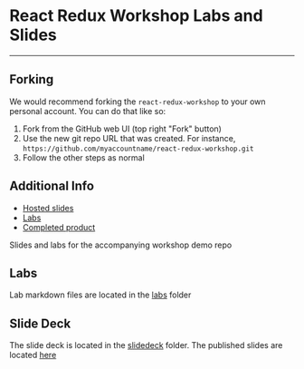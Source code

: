 # React Redux Workshop Labs and Slides

---

## Forking

We would recommend forking the `react-redux-workshop` to your own personal account. You can do that like so:

1.  Fork from the GitHub web UI (top right "Fork" button)
1.  Use the new git repo URL that was created. For instance, `https://github.com/myaccountname/react-redux-workshop.git`
1.  Follow the other steps as normal

## Additional Info

* [Hosted slides][slides]
* [Labs][labs]
* [Completed product][completed]

Slides and labs for the accompanying workshop demo repo

## Labs

Lab markdown files are located in the [labs](./labs) folder

## Slide Deck

The slide deck is located in the [slidedeck](./slidedeck) folder. The published slides are located [here][slides]

[slides]: https://objectpartners.github.io/react-redux-workshop/
[labs]: ./labs
[completed]: https://github.com/objectpartners/react-redux-timesheet

